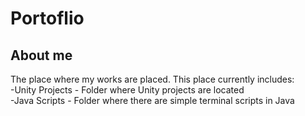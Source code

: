# Portoflio

## About me
The place where my works are placed. This place currently includes:  <br /> 
-Unity Projects - Folder where Unity projects are located <br /> 
-Java Scripts - Folder where there are simple terminal scripts in Java <br />
